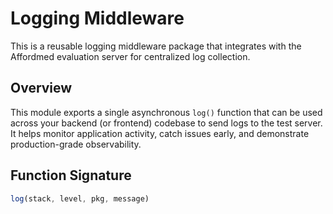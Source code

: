 # Logging Middleware

This is a reusable logging middleware package that integrates with the Affordmed evaluation server for centralized log collection.

## Overview

This module exports a single asynchronous `log()` function that can be used across your backend (or frontend) codebase to send logs to the test server. It helps monitor application activity, catch issues early, and demonstrate production-grade observability.

## Function Signature

```js
log(stack, level, pkg, message)
